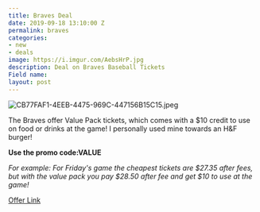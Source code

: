 ```yaml
---
title: Braves Deal
date: 2019-09-18 13:10:00 Z
permalink: braves
categories:
- new
- deals
image: https://i.imgur.com/AebsHrP.jpg
description: Deal on Braves Baseball Tickets
Field name: 
layout: post
---
```


![CB77FAF1-4EEB-4475-969C-447156B15C15.jpeg](/uploads/CB77FAF1-4EEB-4475-969C-447156B15C15.jpeg)

The Braves offer Value Pack tickets, which comes with a $10 credit to use on food or drinks at the game! I personally used mine towards an H&F burger!

**Use the promo code:VALUE**

*For example: For Friday's game the cheapest tickets are $27.35 after fees, but with the value pack you pay $28.50 after fee and get $10 to use at the game!*

[Offer Link](https://www.mlb.com/braves/tickets/specials/value)